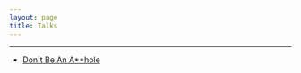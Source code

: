```yaml
---
layout: page
title: Talks
---
```

<hr/>

<ul>
  <li>
    <a href="/talks/dont-be-an-asshole">Don't Be An A**hole</a>
  </li> 
</ul>
